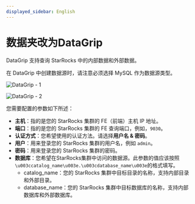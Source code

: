 ```yaml
---
displayed_sidebar: English
---
```


# 数据夹改为DataGrip

DataGrip 支持查询 StarRocks 中的内部数据和外部数据。

在 DataGrip 中创建数据源时，请注意必须选择 MySQL 作为数据源类型。

![DataGrip - 1](../../assets/BI_datagrip_1.png)

![DataGrip - 2](../../assets/BI_datagrip_2.png)

您需要配置的参数如下所述：

- **主机**：指的是您的 StarRocks 集群的 FE（前端）主机 IP 地址。
- **端口**：指的是您的 StarRocks 集群的 FE 查询端口，例如，`9030`。
- **认证方式**：您希望使用的认证方法。请选择**用户名 & 密码**。
- **用户**：用来登录您的 StarRocks 集群的用户名，例如 `admin`。
- **密码**：用来登录您的 StarRocks 集群的密码。
- **数据库**：您希望在StarRocks集群中访问的数据源。此参数的值应该按照`\u003ccatalog_name\u003e.\u003cdatabase_name\u003e`的格式填写。
  - catalog_name：您的 StarRocks 集群中目标目录的名称，支持内部目录和外部目录。
  - database_name：您的 StarRocks 集群中目标数据库的名称，支持内部数据库和外部数据库。
